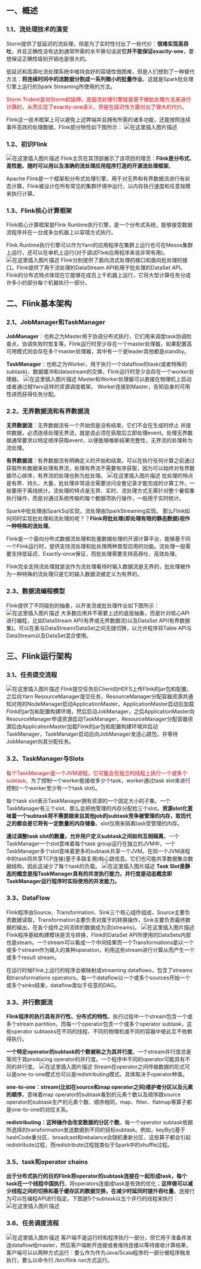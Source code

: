 ﻿## 一、概述
### 1.1、流处理技术的演变
Storm提供了低延迟的流处理，但是为了实时性付出了一些代价：**很难实现高吞吐**，并且正确性没有达到通常所需的水平换句话说**它并不能保证exactly-one**，要想保证正确性级别开销也是很大的。

低延迟和高吞吐流处理系统中维持良好的容错性很困难，但是人们想到了一种替代方法：**将连续时间中的流数据分割成一系列微小的批量作业**。这就是Spark批处理引擎上运行的Spark Streaming所使用的方法。

<font color=red>Storm Trident是对Storm的延伸，底层流处理引擎就是基于微批处理方法来进行计算的，从而实现了exactly-one语义，但是在延迟性方面付出了很大的代价。</font>

Flink这一技术框架上可以避免上述弊端并且拥有所需的诸多功能，还能按照连续事件高效的处理数据，Flink部分特性如下图所示：
![在这里插入图片描述](https://img-blog.csdnimg.cn/20191018162150485.png?x-oss-process=image/watermark,type_ZmFuZ3poZW5naGVpdGk,shadow_10,text_aHR0cHM6Ly9ibG9nLmNzZG4ubmV0L3dlaXhpbl80NDI0MDM3MA==,size_16,color_FFFFFF,t_70)
### 1.2、初识Flink
![在这里插入图片描述](https://img-blog.csdnimg.cn/20191018162257370.png?x-oss-process=image/watermark,type_ZmFuZ3poZW5naGVpdGk,shadow_10,text_aHR0cHM6Ly9ibG9nLmNzZG4ubmV0L3dlaXhpbl80NDI0MDM3MA==,size_16,color_FFFFFF,t_70)
Flink主页在其顶部展示了该项目的理念：**Flink是分布式、高性能、随时可以用以及准确的流处理应用程序打造的开源流处理框架**。

Apache Flink是一个框架和分布式处理引擎，用于对无界和有界数据流进行有状态计算。Flink被设计在所有常见的集群环境中运行，以内存执行速度和任意规模来执行计算。
### 1.3、Flink核心计算框架
Flink核心计算框架是Flink Runtime执行引擎，是一个分布式系统，能够接受数据流程序并在一台或多台机器上以容错方式执行。

Flink Runtime执行引擎可以作为Yarn的应用程序在集群上运行也可在Mesos集群上运行，还可以在单机上运行(对于调试Flink应用程序来说非常有用)。
![在这里插入图片描述](https://img-blog.csdnimg.cn/20191018162820761.png?x-oss-process=image/watermark,type_ZmFuZ3poZW5naGVpdGk,shadow_10,text_aHR0cHM6Ly9ibG9nLmNzZG4ubmV0L3dlaXhpbl80NDI0MDM3MA==,size_16,color_FFFFFF,t_70)
Flink分别提供了面向流式处理的接口和面向批处理的接口。Flink提供了用于流处理的DataStream API和用于批处理的DataSet API。Flink的分布式特点体现在它能够在成百上千机器上运行，它将大型计算任务分成许多小的部分每个机器执行一部分。
## 二、Flink基本架构
### 2.1、JobManager和TaskManager
**JobManager**：也称之为Master用于协调分布式执行，它们用来调度task协调检查点，协调失败时恢复等。Flink运行时至少存在一个master处理器，如果配置高可用模式则会存在多个master处理器，其中有一个是leader其他都是standby。

**TaskManager**：也称之为Worker，用于执行一个dataflow的task(或者特殊的subtask)、数据缓冲和datastream的交换，Flink运行时至少会存在一个worker处理器。
![在这里插入图片描述](https://img-blog.csdnimg.cn/20191018163633560.png?x-oss-process=image/watermark,type_ZmFuZ3poZW5naGVpdGk,shadow_10,text_aHR0cHM6Ly9ibG9nLmNzZG4ubmV0L3dlaXhpbl80NDI0MDM3MA==,size_16,color_FFFFFF,t_70)
Master和Worker处理器可以直接在物理机上启动或者通过相Yarn这样的资源调度框架。
Worker连接到Master，告知自身的可用性进而获得任务分配。
### 2.2、无界数据流和有界数据流
**无界数据流**：无界数据流有一个开始但是没有结束，它们不会在生成时终止	并提供数据，必须连续处理无界流，就是说必须在获取后立即处理event。处理无界数据通常要求以特定顺序获取event，以便能够推断结果完整性，无界流的处理称为流处理。

**有界数据流**：有界数据流有明确定义的开始和结束。可以在执行任何计算之前通过获取所有数据来处理有界流，处理有界流不需要有序获取，因为可以始终对有界数据尽心排序，有界流的处理也称为批处理。
![在这里插入图片描述](https://img-blog.csdnimg.cn/20191018165412455.png)
批处理的特点是有界、持久、大量，批处理非常适合需要访问全套记录才能完成的计算工作，一般要用于离线统计。流处理的特点是无界、实时、流处理方式无需针对整个暑假集执行操作，而是对通过系统传输的每个数据项执行操作，一般用于实时统计。

Spark中批处理由SparkSql实现，流处理由SparkStreaming实现。
那么Flink如何同时实现批处理和流处理的呢？？**Flink将批处理(即处理有限的静态数据)视作一种特殊的流处理**。

Flink是一个面向分布式数据流处理和批量数据处理的开源计算平台，能够基于同一个Flink运行时，提供支持流处理和批处理两种类型应用的功能。流处理一般需要支持低延迟、Exactly-once保证，而批处理需要支持高吞吐、高效处理。

Flink完全支持流处理就是说作为流处理看待时输入数据流是无界的，批处理被作为一种特殊的流处理只是它的输入数据流被定义为有界的。
### 2.3、数据流编程模型
Flink提供了不同级别的抽象，以开发流或批处理作业如下图所示：
![在这里插入图片描述](https://img-blog.csdnimg.cn/20191018170505935.png?x-oss-process=image/watermark,type_ZmFuZ3poZW5naGVpdGk,shadow_10,text_aHR0cHM6Ly9ibG9nLmNzZG4ubmV0L3dlaXhpbl80NDI0MDM3MA==,size_16,color_FFFFFF,t_70)
大多数应用并不需要上述的底层抽象，而是针对核心API进行编程，比如DataStream API(有界或无界数据流)以及DataSet API(有界数据集)。可以在表与DataStream/DataSet之间无缝切换，以允许程序将Table API与DataStream以及DataSet混合使用。
## 三、Flink运行架构
### 3.1、任务提交流程
![在这里插入图片描述](https://img-blog.csdnimg.cn/20191016211107887.png?x-oss-process=image/watermark,type_ZmFuZ3poZW5naGVpdGk,shadow_10,text_aHR0cHM6Ly9ibG9nLmNzZG4ubmV0L3dlaXhpbl80NDI0MDM3MA==,size_16,color_FFFFFF,t_70)
Flink提交任务后Client向HDFS上传Flink的jar包和配置，之后向Yarn ResourceManager提交任务，ResourceManager分配容器资源并通知对用的NodeManager启动ApplicationMaster，ApplicationMaster启动后加载Flink的jar包和配置构建环境，然后启动JobManager，之后ApplicationMaster向ResourceManager申请资源启动TaskManager，ResourceManager分配容器资源后由ApplicationMaster加载Flink的jar包和配置构建环境并启动TaskManager，TaskManager启动后向JobManager发送心跳包，并等待JobManager向其分配任务。
### 3.2、TaskManager与Slots
<font color=red>每个TaskManager是一个JVM进程，它可能会在独立的线程上执行一个或多个subtask。</font>为了控制一个worker能接收多少个task，worker通过task slot来进行控制(一个worker至少有一个task slot)。

每个task slot表示TaskManager拥有资源的一个固定大小的子集。一个TaskManager有三个slot，那么会把他管理的内存分配给三个slot。**资源slot化意味着一个subtask将不需要跟来自其他job的subtask竞争被管理的内存，取而代之的都会是它将有一定数量的内存储备**。slot仅用来隔离task受管理的内存。

**通过调整task slot的数量，允许用户定义subtask之间如何互相隔离**。一个TaskManager一个slot意味着每个task group运行在独立的JVM中，一个TaskManager多个slot意味着更多的subtask共享一个JVM。在同一个JVM进程中的task将共享TCP连接(基于多路复用)和心跳信息。它们也可能共享数据集合数据结构，因此这减少了每个task的负载。
![在这里插入图片描述](https://img-blog.csdnimg.cn/20191016213653996.png?x-oss-process=image/watermark,type_ZmFuZ3poZW5naGVpdGk,shadow_10,text_aHR0cHM6Ly9ibG9nLmNzZG4ubmV0L3dlaXhpbl80NDI0MDM3MA==,size_16,color_FFFFFF,t_70)
**Task Slot是静态的概念是指TaskManager具有的并发执行能力，并行度是动态概念即TaskManager运行程序时实际使用的并发能力。**
### 3.3、DataFlow
Flink程序由Source、Transformation、Sink三个核心组件组成，Source主要负责数据读取，Transformation主要负责对属于的转换操作，Sink主要负责最终数据的输出，在各个组件之间流转的数据成为流(streams)。
![在这里插入图片描述](https://img-blog.csdnimg.cn/2019101622040463.png?x-oss-process=image/watermark,type_ZmFuZ3poZW5naGVpdGk,shadow_10,text_aHR0cHM6Ly9ibG9nLmNzZG4ubmV0L3dlaXhpbl80NDI0MDM3MA==,size_16,color_FFFFFF,t_70)
Flink程序基础构建模块是流与转换，Flink的DataSet API所使用的DataSets内部也是steam。一个stream可以看成一个中间结果而一个Transformations是以一个或多个stream作为输入的某种operation，利用这些stream进行计算从而产生一个或多个result stream。

在运行时候Flink上运行的程序会被映射成streaming dataflows，包含了streams和transformations operators。每一个dataflow以一个或多个sources开始一个或多个sinks结束，dataflow类似于任意的DAG。
### 3.3、并行数据流
**Flink程序的执行具有并行性、分布式的特性**。执行过程中一个stream包含一个或多个stream partition，而每一个operator包含一个或多个operator subtask，这些operator subtasks在不同的线程、不同的物理机或不同的容器中彼此互不依赖得执行。

**一个特定operator的subtask的个数被称之为其并行度**。一个stream并行度总是等同于其producing operator的并行度。一个程序中不同的operator可能具有不同的并行度。
![在这里插入图片描述](https://img-blog.csdnimg.cn/20191016223415234.png?x-oss-process=image/watermark,type_ZmFuZ3poZW5naGVpdGk,shadow_10,text_aHR0cHM6Ly9ibG9nLmNzZG4ubmV0L3dlaXhpbl80NDI0MDM3MA==,size_16,color_FFFFFF,t_70)
Stream在operator之间传输数据的形式可以是one-to-one模式也可以是redistributing模式，具体取决于operator种类。

**one-to-one：stream(比如在source和map operator之间)维护者分区以及元素的顺序**。意味着map operator的subtask看到的元素个数以及顺序跟source operator的subtask生产的元素个数、顺序相同，map、fliter、flatmap等算子都是one-to-one的对应关系。

**redistributing：这种操作会改变数据的分区个数**。每一个operator subtask依据所选择的transformation发送数据到不同的目标subtask。例如，keyBy()基于hashCode重分区、broadcast和rebalance会随机重新分区，这些算子都会引起redistribute过程，而redistribute过程就类似于Spark中的shuffle过程。
### 3.5、task和operator chains
**出于分布式执行的目的Flink将operator的subtask连接在一起形成task，每个task在一个线程中国执行**。将operators连接成task是有效的优化；**这样做可以减少线程之间的切换和基于缓存区的数据交换，在减少时延同时提升吞吐量**。连接行为可以在编程API进行指定。下图是5个subtask以五个并行的线程来执行：
![在这里插入图片描述](https://img-blog.csdnimg.cn/20191017093643359.png?x-oss-process=image/watermark,type_ZmFuZ3poZW5naGVpdGk,shadow_10,text_aHR0cHM6Ly9ibG9nLmNzZG4ubmV0L3dlaXhpbl80NDI0MDM3MA==,size_16,color_FFFFFF,t_70)
### 3.6、任务调度流程
![在这里插入图片描述](https://img-blog.csdnimg.cn/20191017093744915.png?x-oss-process=image/watermark,type_ZmFuZ3poZW5naGVpdGk,shadow_10,text_aHR0cHM6Ly9ibG9nLmNzZG4ubmV0L3dlaXhpbl80NDI0MDM3MA==,size_16,color_FFFFFF,t_70)
客户端不是运行时和程序执行一部分，但它用于准备并发送dataflow给master，然后客户端断开连接或者维持连接以等待接收计算结果，客户端可以以两种方式运行：要么作为作为Java/Scala程序的一部分被程序触发执行，要么以命令行./bin/flink run方式运行。
